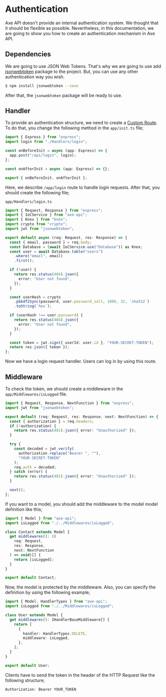 # Authentication

Axe API doesn't provide an internal authentication system. We thought that it should be flexible as possible. Nevertheless, in this documentation, we are going to show you how to create an authentication mechanism in Axe API.

## Dependencies

We are going to use JSON Web Tokens. That's why we are going to use add [jsonwebtoken](https://www.npmjs.com/package/jsonwebtoken) package to the project. But, you can use any other authentication way you wish.

```bash
$ npm install jsonwebtoken --save
```

After that, the `jsonwebtoken` package will be ready to use.

## Handler

To provide an authentication structure, we need to create a [Custom Route](/routes/#custom-routes). To do that, you change the following method in the `app/init.ts` file;

```ts
import { Express } from "express";
import login from "./Handlers/login";

const onBeforeInit = async (app: Express) => {
  app.post("/api/login", login);
};

const onAfterInit = async (app: Express) => {};

export { onBeforeInit, onAfterInit };
```

Here, we describe `/app/login` route to handle login requests. After that, you should create the following file;

`app/Handlers/login.ts`

```ts
import { Request, Response } from "express";
import { IoCService } from "axe-api";
import { Knex } from "knex";
import crypto from "crypto";
import jwt from "jsonwebtoken";

export default async (req: Request, res: Response) => {
  const { email, password } = req.body;
  const Database = (await IoCService.use("Database")) as Knex;
  const user = await Database.table("users")
    .where("email", email)
    .first();

  if (!user) {
    return res.status(404).json({
      error: "User not found",
    });
  }

  const userHash = crypto
    .pbkdf2Sync(password, user.password_salt, 1000, 32, `sha512`)
    .toString(`hex`);

  if (userHash !== user.password) {
    return res.status(404).json({
      error: "User not found",
    });
  }

  const token = jwt.sign({ userId: user.id }, "YOUR-SECRET-TOKEN");
  return res.json({ token });
};
```

Now we have a login request handler. Users can log in by using this route.

## Middleware

To check the token, we should create a middleware in the `app/Middlewares/isLogged` file.

```ts
import { Request, Response, NextFunction } from "express";
import jwt from "jsonwebtoken";

export default (req: Request, res: Response, next: NextFunction) => {
  const { authorization } = req.headers;
  if (!authorization) {
    return res.status(401).json({ error: "Unauthorized" });
  }

  try {
    const decoded = jwt.verify(
      authorization.replace("Bearer ", ""),
      "YOUR-SECRET-TOKEN"
    );
    req.auth = decoded;
  } catch (error) {
    return res.status(401).json({ error: "Unauthorized" });
  }

  next();
};
```

If you want to a model, you should add the middleware to the model model definition like this;

```ts
import { Model } from "axe-api";
import isLogged from "./../Middlewares/isLogged";

class Contact extends Model {
  get middlewares(): ((
    req: Request,
    res: Response,
    next: NextFunction
  ) => void)[] {
    return [isLogged];
  }
}

export default Contact;
```

Now, the model is protected by the middleware. Also, you can specify the definition by using the following example;

```ts
import { Model, HandlerTypes } from "axe-api";
import isLogged from "./../Middlewares/isLogged";

class User extends Model {
  get middlewares(): IHandlerBaseMiddleware[] {
    return [
      {
        handler: HandlerTypes.DELETE,
        middleware: isLogged,
      },
    ];
  }
}

export default User;
```

Clients have to send the token in the header of the HTTP Request like the following structure;

```js
Authorization: Bearer YOUR_TOKEN
```
